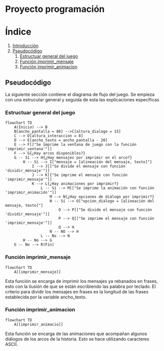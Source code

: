 # Proyecto programación
# Índice

1. [Introducción](#introducción)
2. [Pseudocódigo](##Pseudocódigo)
    1. [Estructuar general del juego](###Estructuargeneraldeljuego)
    2. [Función imprimir_mensaje](###Funciónimprimir_mensaje)
    3. [Función imprimir_animacion](###Funciónimprimir_animacion)

## Pseudocódigo
La siguiente sección contiene el diagrama de flujo del juego. Se empieza con una estrucutar general y seguida de esta las explicaciones específicas
### Estructuar general del juego
```mermaid
flowchart TD
    A(Inicio) --> B
    B[ancho_pantalla = 80] -->C[altura_dialogo = 15]
    C --> D[altura_interaccion = 8]
    D --> E[ancho_texto = ancho_pantalla - 20]
    E --> F[["Se imprime la ventana de juego con la función 'imprimir_ventana'"]]
    F --> G{¿Hay arcos disponibles?}
    G -- Sí --> H{¿Hay mensajes por imprimir en el arco?}
        H -- Sí --> I["mensaje = [alineación del mensaje, texto]"]
            I --> J[["Se divide el mensaje con función 'dividir_mensaje'"]]
            J --> K[["Se imprime el mensaje con función 'imprimir_mensaje'"]]
            K --> L{¿Hay animaciones por imprimir?}
                L -- Sí --> M[["Se imprime la animación con función 'imprimir_animación'"]]
                    M --> N{¿Hay opciones de diálogo por imprimir?}
                    N -- Sí --> O["opcion_dialogo = [alineación del mensaje, texto]"]
                        O --> P[["Se divide el mensaje con función 'dividir_mensaje'"]]
                        P --> Q[["Se imprime el mensaje con función 'imprimir_mensaje'"]]
                        Q --> H
                    N -- NO --> H
                L -- No --> N
        H -- No --> G
    G -- No --> R(Fin)
```

### Función imprimir_mensaje
```mermaid
flowchart TD
    A[[imprimir_mensaje]]
```
Esta función se encarga de imprimir los mensajes ya rebanados en frases, esto con la ilusión de que se están escribiendo las palabra por teclado.
El criterio para dividir los mensajes en frases es la longitud de las frases establecida por la variable ancho_texto.


### Función imprimir_animacion
```mermaid
flowchart TD
    A[[imprimir_animacio]]
```
Esta función se encarga de las animaciones que acompañan algunos diálogos de los arcos de la historia. Esto se hace utilizando caracteres ASCII.
